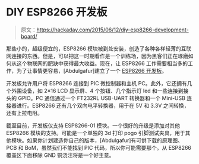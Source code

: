 # DIY ESP8266 开发板

> 原文：<https://hackaday.com/2015/06/12/diy-esp8266-development-board/>

那些小的，超级便宜的，ESP8266 模块被到处安装，创造了各种各样轻薄的互联网连接的东西。但是，可以把这一时期看作是一个训练场，因为黑客们正在琢磨如何从这个物联网的肥缺中获得最大收益。现在，让 ESP8266 工作需要相当多的工作，为了让事情更容易，[Abdulgafur]建立了一个 [ESP8266 开发板](http://www.electro-labs.com/diy-esp8266-development-board/)。

开发板允许用户将 ESP8266 连接到 PIC 微控制器和主机 PC。此外，它还拥有几个外围设备，如 2×16 LCD 显示屏、4 个按钮、几个指示灯 led 和一些连接到接头的 GPIO。PC 通信通过一个 FT232RL USB-UART 转换器和一个 Mini-USB 连接器进行。ESP8266 还有几个双向电平转换器，用于在 5V 和 3.3V 之间转换，还有上拉电阻。

截至目前，开发板仅支持 ESP8266-01 模块。一个很好的升级是添加对其他 ESP8266 模块的支持。可能是一个单独的 3d 打印 pogo 引脚测试夹具，用于其他模块。如果你计划建造你自己的版本，[Abdulgafur]有可供下载的原理图、PCB 和 BoM，虽然我们不能找到 PIC 代码，所以你可能需要那个。从 ESP8266 覆盖区下面移除 GND 铜浇注将是一个好主意。